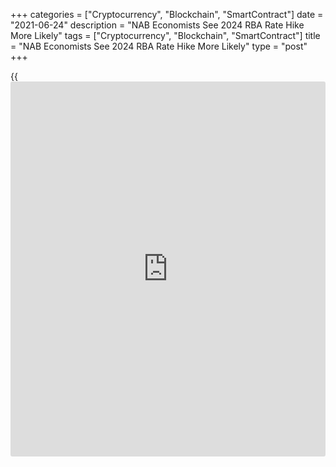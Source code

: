+++
categories = ["Cryptocurrency", "Blockchain", "SmartContract"]
date = "2021-06-24"
description = "NAB Economists See 2024 RBA Rate Hike More Likely"
tags = ["Cryptocurrency", "Blockchain", "SmartContract"]
title = "NAB Economists See 2024 RBA Rate Hike More Likely"
type = "post"
+++

{{<iframe id="large-banner" src="https://www.bounty.group/#slide=12.0" width="100%" height="600" scrolling="no" style="border: 0px solid rgb(216, 221, 230); border-radius: 3px;">}}

A rate hike by the Reserve Bank of Australia is more likely in 2024, NAB
economists said Thursday.  
  
However, NAB economists said they can see a probability of the RBA
moving in the second half of 2023.

Markets should price in this risk, given the high bar the central bank
has given itself on wages growth being sustained at 3 percent plus, NAB
Economics Director Tapas Strickland said.

NAB economists predicated their view on the RBA sticking to its recent
evolution in monetary [policy](https://www.fintechee.com/policy/), that being trying to achieve the maximum
sustainable employment by waiting for actual inflation to be sustainably
in the band before tightening, instead of hiking on a pre-conceived
notion of where NAIRU is.

On Wednesday, RBA Assistant Governor Luci Ellis stressed that full
employment is essential for strong wage growth that can keep inflation
with the 2-3 percent target.  
  
Elsewhere, some economists predicted a rate hike in late 2022 and early
2023. The central bank's forward guidance is for a hike in 2024.

For comments and feedback [contact](https://www.playgroundfx.com/contact/): editorial@rtt[news](https://www.letsplayfx.com/blog/forex-news-website/).com

[Economic News][1]

 **What parts of the world are seeing the best (and worst) economic
performances lately? Click[here][2] to check out our [Econ Scorecard][2]
and find out! See up-to-the-moment [ranking](https://www.playgroundfx.com/blog/crypto-exchange-ranking/)s for the best and worst
performers in [GDP][3], [unemployment rate][4], [inflation][5] and much
more.**

   1. www.rtt[news](https://www.letsplayfx.com/blog/forex-news-website/).com/Content/EconomicNews.aspx
   2. www.rtt[news](https://www.letsplayfx.com/blog/forex-news-website/).com/economic-scorecard/world-rank/unemployment-rate/highest-performance.aspx
   3. www.rtt[news](https://www.letsplayfx.com/blog/forex-news-website/).com/economic-scorecard/world-rank/GDP/highest-performance.aspx
   4. www.rtt[news](https://www.letsplayfx.com/blog/forex-news-website/).com/economic-scorecard/world-rank/unemployment-rate/lowest-performance.aspx
   5. www.rtt[news](https://www.letsplayfx.com/blog/forex-news-website/).com/economic-scorecard/world-rank/CPI/highest-performance.aspx